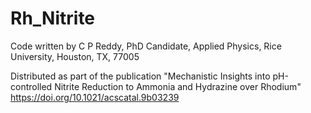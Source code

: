 # Rh_Nitrite

Code written by C P Reddy, PhD Candidate, Applied Physics, Rice University, Houston, TX, 77005

Distributed as part of the publication "Mechanistic Insights into pH-controlled Nitrite Reduction to Ammonia and Hydrazine over Rhodium"
https://doi.org/10.1021/acscatal.9b03239
